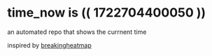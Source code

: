 # time_now is (( 1722704400050 ))

an automated repo that shows the currnent time

inspired by [breakingheatmap](https://github.com/breakingheatmap/breakingheatmap)